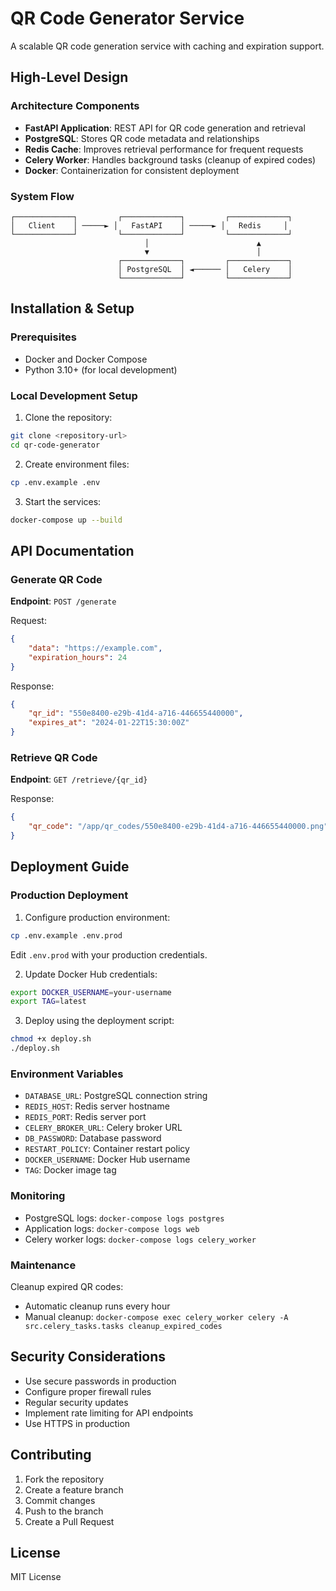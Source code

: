 # QR Code Generator Service

A scalable QR code generation service with caching and expiration support.

## High-Level Design

### Architecture Components

- **FastAPI Application**: REST API for QR code generation and retrieval
- **PostgreSQL**: Stores QR code metadata and relationships
- **Redis Cache**: Improves retrieval performance for frequent requests
- **Celery Worker**: Handles background tasks (cleanup of expired codes)
- **Docker**: Containerization for consistent deployment

### System Flow
```
┌─────────────┐         ┌─────────────┐         ┌─────────────┐
│   Client    │ ─────► │   FastAPI    │ ─────► │   Redis     │
└─────────────┘         └─────────────┘         └─────────────┘
                              │                        ▲
                              ▼                        │
                        ┌─────────────┐         ┌─────────────┐
                        │ PostgreSQL  │ ◄────── │   Celery    │
                        └─────────────┘         └─────────────┘
```

## Installation & Setup

### Prerequisites
- Docker and Docker Compose
- Python 3.10+ (for local development)

### Local Development Setup

1. Clone the repository:
```bash
git clone <repository-url>
cd qr-code-generator
```

2. Create environment files:
```bash
cp .env.example .env
```

3. Start the services:
```bash
docker-compose up --build
```

## API Documentation

### Generate QR Code
**Endpoint**: `POST /generate`

Request:
```json
{
    "data": "https://example.com",
    "expiration_hours": 24
}
```

Response:
```json
{
    "qr_id": "550e8400-e29b-41d4-a716-446655440000",
    "expires_at": "2024-01-22T15:30:00Z"
}
```

### Retrieve QR Code
**Endpoint**: `GET /retrieve/{qr_id}`

Response:
```json
{
    "qr_code": "/app/qr_codes/550e8400-e29b-41d4-a716-446655440000.png"
}
```

## Deployment Guide

### Production Deployment

1. Configure production environment:
```bash
cp .env.example .env.prod
```
Edit `.env.prod` with your production credentials.

2. Update Docker Hub credentials:
```bash
export DOCKER_USERNAME=your-username
export TAG=latest
```

3. Deploy using the deployment script:
```bash
chmod +x deploy.sh
./deploy.sh
```

### Environment Variables

- `DATABASE_URL`: PostgreSQL connection string
- `REDIS_HOST`: Redis server hostname
- `REDIS_PORT`: Redis server port
- `CELERY_BROKER_URL`: Celery broker URL
- `DB_PASSWORD`: Database password
- `RESTART_POLICY`: Container restart policy
- `DOCKER_USERNAME`: Docker Hub username
- `TAG`: Docker image tag

### Monitoring

- PostgreSQL logs: `docker-compose logs postgres`
- Application logs: `docker-compose logs web`
- Celery worker logs: `docker-compose logs celery_worker`

### Maintenance

Cleanup expired QR codes:
- Automatic cleanup runs every hour
- Manual cleanup: `docker-compose exec celery_worker celery -A src.celery_tasks.tasks cleanup_expired_codes`

## Security Considerations

- Use secure passwords in production
- Configure proper firewall rules
- Regular security updates
- Implement rate limiting for API endpoints
- Use HTTPS in production

## Contributing

1. Fork the repository
2. Create a feature branch
3. Commit changes
4. Push to the branch
5. Create a Pull Request

## License

MIT License

